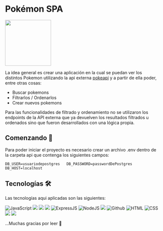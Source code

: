 # Pokémon SPA

<p align="left">
  <img height="150" src="./pokemon.png" />
</p>

La idea general es crear una aplicación en la cual se puedan ver los distintos Pokemon utilizando la api externa [pokeapi](https://pokeapi.co/) y a partir de ella poder, entre otras cosas:

  - Buscar pokemons
  - Filtrarlos / Ordenarlos
  - Crear nuevos pokemons

Para las funcionalidades de filtrado y ordenamiento no se utilizaron los endpoints de la API externa que ya devuelven los resultados filtrados u ordenados sino que fueron desarrollados con una lógica propia.

## Comenzando 🚀

Para poder iniciar el proyecto es necesario crear un archivo .env dentro de la carpeta api que contenga los siguientes campos:

``
  DB_USER=usuariodepostgres  
  DB_PASSWORD=passwordDePostgres  
  DB_HOST=localhost  
``
## Tecnologías 🛠️

Las tecnologías aqui aplicadas son las siguientes:

  ![JavaScript](https://img.shields.io/badge/JavaScript-F7DF1E?style=for-the-badge&logo=javascript&logoColor=black)
  ![](https://img.shields.io/badge/React-20232A?style=for-the-badge&logo=react&logoColor=61DAFB)
  ![](	https://img.shields.io/badge/Redux-593D88?style=for-the-badge&logo=redux&logoColor=white)
  ![]( https://img.shields.io/badge/React_Router-CA4245?style=for-the-badge&logo=react-router&logoColor=white)
  ![ExpressJS](https://img.shields.io/badge/Express.js-404D59?style=for-the-badge) 
  ![NodeJS](https://img.shields.io/badge/Node.js-43853D?style=for-the-badge&logo=node.js&logoColor=white)
  ![](https://img.shields.io/badge/git%20-%23F05033.svg?&style=for-the-badge&logo=git&logoColor=white) 
  ![Github](https://img.shields.io/badge/github%20-%23121011.svg?&style=for-the-badge&logo=github&logoColor=white)
  ![HTML](https://img.shields.io/badge/HTML5-E34F26?style=for-the-badge&logo=html5&logoColor=white) 
  ![CSS](https://img.shields.io/badge/CSS-239120?&style=for-the-badge&logo=css3&logoColor=white) 
  ![](https://img.shields.io/badge/Sass-CC6699?style=for-the-badge&logo=sass&logoColor=white)
  ![](https://img.shields.io/badge/PostgreSQL-316192?style=for-the-badge&logo=postgresql&logoColor=white)



...Muchas gracias por leer 💞


